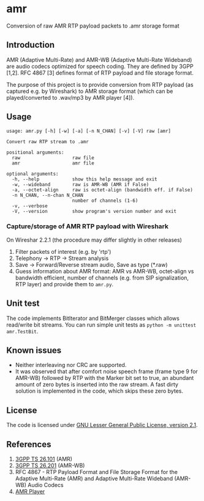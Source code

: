 # amr
Conversion of raw AMR RTP payload packets to .amr storage format

## Introduction
AMR (Adaptive Multi-Rate) and AMR-WB (Adaptive Multi-Rate Wideband) are audio codecs optimized for speech coding. They are defined by 3GPP [1,2]. RFC 4867 [3] defines format of RTP payload and file storage format.

The purpose of this project is to provide conversion from RTP payload (as captured e.g. by Wireshark) to AMR storage format (which can be played/converted to .wav/mp3 by AMR player [4]).

## Usage
```
usage: amr.py [-h] [-w] [-a] [-n N_CHAN] [-v] [-V] raw [amr]

Convert raw RTP stream to .amr

positional arguments:
  raw                   raw file
  amr                   amr file

optional arguments:
  -h, --help            show this help message and exit
  -w, --wideband        raw is AMR-WB (AMR if False)
  -a, --octet-align     raw is octet-align (bandwidth eff. if False)
  -n N_CHAN, --n-chan N_CHAN
                        number of channels (1-6)
  -v, --verbose
  -V, --version         show program's version number and exit
```

### Capture/storage of AMR RTP payload with Wireshark
On Wireshar 2.2.1 (the procedure may differ slightly in other releases)

1. Filter packets of interest (e.g. by 'rtp')
2. Telephony -> RTP -> Stream analysis
3. Save -> Forward/Reverse stream audio, Save as type (*.raw)
4. Guess information about AMR format: AMR vs AMR-WB, octet-align vs bandwidth efficient, number of channels (e.g. from SIP signalization, RTP layer) and provide them to `amr.py`.

## Unit test
The code implements BitIterator and BitMerger classes which allows read/write bit streams. You can run simple unit tests as `python -m unittest amr.TestBit`.

## Known issues 
* Neither interleaving nor CRC are supported.
* It was observed that after comfort noise speech frame (frame type 9 for AMR-WB) followed by RTP with the Marker bit set to true, an abundant amount of zero bytes is inserted into the raw stream. A fast dirty solution is implemented in the code, which skips these zero bytes.

## License
The code is licensed under [GNU Lesser General Public License, version 2.1](https://www.gnu.org/licenses/old-licenses/lgpl-2.1.en.html).

## References
1. [3GPP TS 26.101](http://www.3gpp.org/ftp/Specs/html-info/26101.htm) (AMR)
2. [3GPP TS 26.201](http://www.3gpp.org/ftp/Specs/html-info/26201.htm) (AMR-WB)
3. RFC 4867 - RTP Payload Format and File Storage Format for the Adaptive Multi-Rate (AMR) and Adaptive Multi-Rate Wideband (AMR-WB) Audio Codecs
4. [AMR Player](http://www.amrplayer.com)
